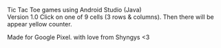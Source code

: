 Tic Tac Toe games using Android Studio (Java)  
Version 1.0
Click on one of 9 cells (3 rows & columns).
Then there will be appear yellow counter.

Made for Google Pixel.
with love from Shyngys <3
